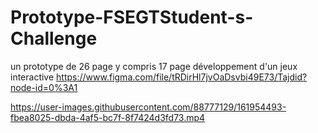# Prototype-FSEGTStudent-s-Challenge
un prototype de 26 page y compris 17 page développement d'un jeux interactive 
https://www.figma.com/file/tRDirHl7jvOaDsvbi49E73/Tajdid?node-id=0%3A1


https://user-images.githubusercontent.com/88777129/161954493-fbea8025-dbda-4af5-bc7f-8f7424d3fd73.mp4

